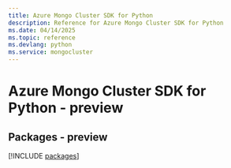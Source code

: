 ```yaml
---
title: Azure Mongo Cluster SDK for Python
description: Reference for Azure Mongo Cluster SDK for Python
ms.date: 04/14/2025
ms.topic: reference
ms.devlang: python
ms.service: mongocluster
---
```

# Azure Mongo Cluster SDK for Python - preview
## Packages - preview
[!INCLUDE [packages](mongo-cluster-index.md)]